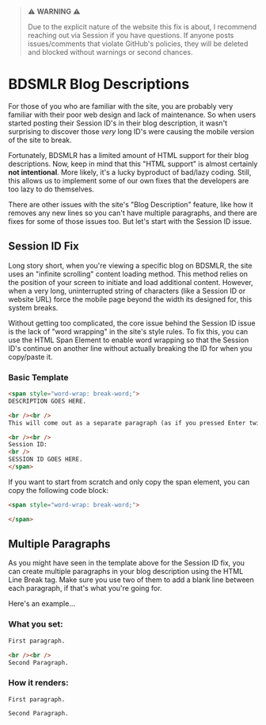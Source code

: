 > ⚠️ __WARNING__ ⚠️
>
> Due to the explicit nature of the website this fix is about, I recommend reaching out via Session if you have questions. If anyone posts issues/comments that violate GitHub's policies, they will be deleted and blocked without warnings or second chances.


# BDSMLR Blog Descriptions

For those of you who are familiar with the site, you are probably very familiar with their poor web design and lack of maintenance. So when users started posting their Session ID's in their blog description, it wasn't surprising to discover those *very* long ID's were causing the mobile version of the site to break.

Fortunately, BDSMLR has a limited amount of HTML support for their blog descriptions. Now, keep in mind that this "HTML support" is almost certainly __not intentional__. More likely, it's a lucky byproduct of bad/lazy coding. Still, this allows us to implement some of our own fixes that the developers are too lazy to do themselves.

There are other issues with the site's "Blog Description" feature, like how it removes any new lines so you can't have multiple paragraphs, and there are fixes for some of those issues too. But let's start with the Session ID issue.


## Session ID Fix

Long story short, when you're viewing a specific blog on BDSMLR, the site uses an "infinite scrolling" content loading method. This method relies on the position of your screen to initiate and load additional content. However, when a very long, uninterrupted string of characters (like a Session ID or website URL) force the mobile page beyond the width its designed for, this system breaks.

Without getting too complicated, the core issue behind the Session ID issue is the lack of "word wrapping" in the site's style rules. To fix this, you can use the HTML Span Element to enable word wrapping so that the Session ID's continue on another line without actually breaking the ID for when you copy/paste it.


### Basic Template

```html
<span style="word-wrap: break-word;">
DESCRIPTION GOES HERE.

<br /><br />
This will come out as a separate paragraph (as if you pressed Enter twice).

<br /><br />
Session ID:
<br />
SESSION ID GOES HERE.
</span>
```

If you want to start from scratch and only copy the span element, you can copy the following code block:

```html
<span style="word-wrap: break-word;">

</span>
```


## Multiple Paragraphs

As you might have seen in the template above for the Session ID fix, you can create multiple paragraphs in your blog description using the HTML Line Break tag. Make sure you use two of them to add a blank line between each paragraph, if that's what you're going for.

Here's an example...

### What you set:
```html
First paragraph.

<br /><br />
Second Paragraph.
```

### How it renders:
```
First paragraph.

Second Paragraph.
```

